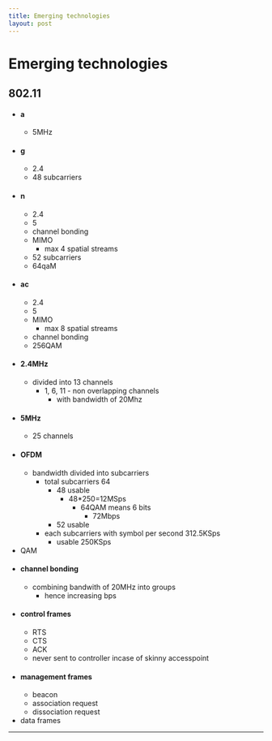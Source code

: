 ```yaml
---
title: Emerging technologies
layout: post
---
```

    
# Emerging technologies

## 802.11 
* #### a 
	* 5MHz 
* #### g 
	* 2.4 
	* 48 subcarriers 
* #### n 
	* 2.4 
	* 5 
	* channel bonding 
	* MIMO 
		* max 4 spatial streams 
	* 52 subcarriers 
	* 64qaM 
* #### ac 
	* 2.4 
	* 5 
	* MIMO 
		* max 8 spatial streams 
	* channel bonding 
	* 256QAM 
* #### 2.4MHz 
	* divided into 13 channels 
		* 1, 6, 11 - non overlapping channels 
			* with bandwidth of 20Mhz 
* #### 5MHz 
	* 25 channels 
* #### OFDM 
	* bandwidth divided into subcarriers 
		* total subcarriers 64 
			* 48 usable 
				* 48*250=12MSps 
					* 64QAM means 6 bits 
						* 72Mbps 
			* 52 usable 
		* each subcarriers with symbol per second 312.5KSps 
			* usable 250KSps 
* QAM 
* #### channel bonding 
	* combining bandwith of 20MHz into groups 
		* hence increasing bps 
* #### control frames 
	* RTS 
	* CTS 
	* ACK 
	* never sent to controller incase of skinny accesspoint 
* #### management frames 
	* beacon 
	* association request 
	* dissociation request 
* data frames 

---
